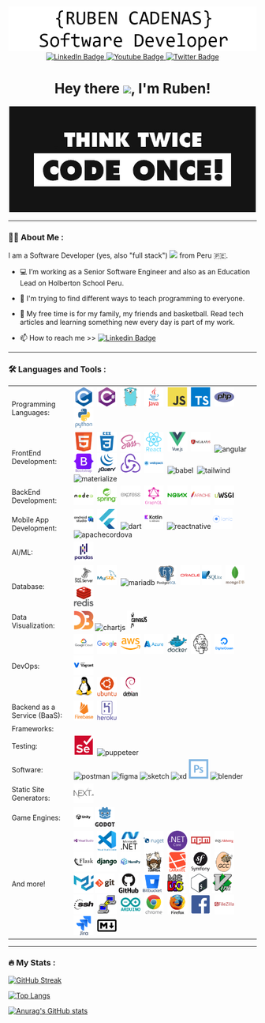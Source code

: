 <div id="header" align="center">
  <img src="https://github.com/rubencadur/rubencadur/blob/03df660e757168dac3645ee954e1b42e635c9bc3/images/rubencadenas_logo.png" width="622"/>
  
  <div id="badges">
    <a href="https://www.linkedin.com/in/rubencadenas">
      <img src="https://img.shields.io/badge/LinkedIn-blue?style=for-the-badge&logo=linkedin&logoColor=white" alt="LinkedIn Badge"/>
    </a>
    <a href="https://www.youtube.com/@rubencadur">
      <img src="https://img.shields.io/badge/YouTube-red?style=for-the-badge&logo=youtube&logoColor=white" alt="Youtube Badge"/>
    </a>
    <a href="https://twitter.com/rubencadur">
      <img src="https://img.shields.io/badge/Twitter-blue?style=for-the-badge&logo=twitter&logoColor=white" alt="Twitter Badge"/>
    </a>
  </div>
  <h1>
    Hey there <img src="https://media.giphy.com/media/hvRJCLFzcasrR4ia7z/giphy.gif" width="30px"/>, I'm Ruben!
  </h1>
</div>

<div align="center">
  <img src="https://github.com/rubencadur/rubencadur/blob/03df660e757168dac3645ee954e1b42e635c9bc3/images/mantra.jpg" width="500"/>
</div>

---

### :man_technologist: About Me :

I am a Software Developer (yes, also "full stack") <img src="https://media.giphy.com/media/WUlplcMpOCEmTGBtBW/giphy.gif" width="30"> from Peru :peru:.

- :computer: I’m working as a Senior Software Engineer and also as an Education Lead on Holberton School Peru.

- :seedling: I'm trying to find different ways to teach programming to everyone.

- :jigsaw: My free time is for my family, my friends and basketball. Read tech articles and learning something new every day is part of my work.

- :mailbox: How to reach me >> [![Linkedin Badge](https://img.shields.io/badge/-rubencadur-blue?style=flat&logo=Linkedin&logoColor=white)](https://www.linkedin.com/in/rubencadenas)

---

### :hammer_and_wrench: Languages and Tools :

<table>
  <tr>
    <td>Programming Languages:</td>
    <td>
      <img src="https://github.com/devicons/devicon/blob/master/icons/c/c-original.svg" title="C" alt="C" width="40" height="40"/>&nbsp;
      <img src="https://github.com/devicons/devicon/blob/master/icons/csharp/csharp-original.svg" title="C#" alt="C#" width="40" height="40"/>&nbsp;
      <img src="https://raw.githubusercontent.com/devicons/devicon/master/icons/go/go-original.svg" alt="go" width="40" height="40"/>&nbsp;
      <img src="https://github.com/devicons/devicon/blob/master/icons/java/java-original-wordmark.svg" title="Java" alt="Java" width="40" height="40"/>&nbsp;
      <img src="https://github.com/devicons/devicon/blob/master/icons/javascript/javascript-original.svg" title="JavaScript" alt="JavaScript" width="40" height="40"/>&nbsp;
      <img src="https://github.com/devicons/devicon/blob/master/icons/typescript/typescript-original.svg" title="" **alt="" width="40" height="40"/>&nbsp;
      <img src="https://github.com/devicons/devicon/blob/master/icons/php/php-original.svg" title="" **alt="" width="40" height="40"/>&nbsp;
      <img src="https://github.com/devicons/devicon/blob/master/icons/python/python-original-wordmark.svg" title="" **alt="" width="40" height="40"/>&nbsp;
    </td>
  </tr>
  <tr>
    <td>FrontEnd Development:</td>
    <td>
      <img src="https://github.com/devicons/devicon/blob/master/icons/html5/html5-original.svg" title="HTML5" alt="HTML" width="40" height="40"/>&nbsp;
      <img src="https://github.com/devicons/devicon/blob/master/icons/css3/css3-plain-wordmark.svg"  title="CSS3" alt="CSS" width="40" height="40"/>&nbsp;
      <img src="https://raw.githubusercontent.com/devicons/devicon/master/icons/sass/sass-original.svg" alt="sass" width="40" height="40"/>&nbsp;
      <img src="https://github.com/devicons/devicon/blob/master/icons/react/react-original-wordmark.svg" title="React" alt="React" width="40" height="40"/>&nbsp;
      <img src="https://github.com/devicons/devicon/blob/master/icons/vuejs/vuejs-original-wordmark.svg" title="" **alt="" width="40" height="40"/>&nbsp;
      <img src="https://github.com/devicons/devicon/blob/master/icons/angularjs/angularjs-original-wordmark.svg" title="Angular" alt="Angular" width="40" height="40"/>&nbsp;
      <img src="https://angular.io/assets/images/logos/angular/angular.svg" alt="angular" width="40" height="40"/>&nbsp;
      <img src="https://github.com/devicons/devicon/blob/master/icons/bootstrap/bootstrap-original-wordmark.svg" title="Bootstrap" **alt="Bootstrap" width="40" height="40"/>&nbsp;
      <img src="https://github.com/devicons/devicon/blob/master/icons/jquery/jquery-original-wordmark.svg" title="jQuery" **alt="jQuery" width="40" height="40"/>&nbsp;
      <img src="https://github.com/devicons/devicon/blob/master/icons/redux/redux-original.svg" title="Redux" alt="Redux " width="40" height="40"/>&nbsp;
      <img src="https://raw.githubusercontent.com/devicons/devicon/d00d0969292a6569d45b06d3f350f463a0107b0d/icons/webpack/webpack-original-wordmark.svg" alt="webpack" width="40" height="40"/>&nbsp;
      <img src="https://www.vectorlogo.zone/logos/babeljs/babeljs-icon.svg" alt="babel" width="40" height="40"/>&nbsp;
      <img src="https://www.vectorlogo.zone/logos/tailwindcss/tailwindcss-icon.svg" alt="tailwind" width="40" height="40"/>&nbsp;
      <img src="https://raw.githubusercontent.com/prplx/svg-logos/5585531d45d294869c4eaab4d7cf2e9c167710a9/svg/materialize.svg" alt="materialize" width="40" height="40"/>
    </td>
  </tr>
  <tr>
    <td>BackEnd Development:</td>
    <td>
      <img src="https://github.com/devicons/devicon/blob/master/icons/nodejs/nodejs-original-wordmark.svg" title="NodeJS" alt="NodeJS" width="40" height="40"/>&nbsp;
      <img src="https://github.com/devicons/devicon/blob/master/icons/spring/spring-original-wordmark.svg" title="Spring" alt="Spring" width="40" height="40"/>&nbsp;
      <img src="https://github.com/devicons/devicon/blob/master/icons/express/express-original-wordmark.svg" title="" **alt="" width="40" height="40"/>&nbsp;
      <img src="https://github.com/devicons/devicon/blob/master/icons/graphql/graphql-plain-wordmark.svg" title="" **alt="" width="40" height="40"/>&nbsp;
      <!--kafka-->
      <img src="https://github.com/devicons/devicon/blob/master/icons/nginx/nginx-original.svg" title="" **alt="" width="40" height="40"/>&nbsp;
      <img src="https://github.com/devicons/devicon/blob/master/icons/apache/apache-original-wordmark.svg" title="apache" **alt="apache" width="40" height="40"/>&nbsp;
      <img src="https://github.com/devicons/devicon/blob/master/icons/uwsgi/uwsgi-original.svg" title="" **alt="" width="40" height="40"/>&nbsp;
    </td>
  </tr>
  <tr>
    <td>Mobile App Development:</td>
    <td>
      <img src="https://github.com/devicons/devicon/blob/master/icons/androidstudio/androidstudio-original-wordmark.svg" title="Android Studio" alt="Android Studio" width="40" height="40"/>&nbsp;
      <img src="https://github.com/devicons/devicon/blob/master/icons/flutter/flutter-original.svg" title="Flutter" alt="Flutter" width="40" height="40"/>&nbsp;
      <img src="https://www.vectorlogo.zone/logos/dartlang/dartlang-icon.svg" alt="dart" width="40" height="40"/>
      <img src="https://github.com/devicons/devicon/blob/master/icons/kotlin/kotlin-original-wordmark.svg" title="" **alt="" width="40" height="40"/>&nbsp;
      <img src="https://reactnative.dev/img/header_logo.svg" alt="reactnative" width="40" height="40"/>
      <img src="https://github.com/devicons/devicon/blob/master/icons/ionic/ionic-original-wordmark.svg" title="" **alt="" width="40" height="40"/>&nbsp;
      <img src="https://www.vectorlogo.zone/logos/apache_cordova/apache_cordova-icon.svg" alt="apachecordova" width="40" height="40"/>
    </td>
  </tr>
  <tr>
    <td>AI/ML:</td>
    <td>
      <img src="https://github.com/devicons/devicon/blob/master/icons/pandas/pandas-original-wordmark.svg" title="" **alt="" width="40" height="40"/>&nbsp;
    </td>
  </tr>
  <tr>
    <td>Database:</td>
    <td>
      <img src="https://github.com/devicons/devicon/blob/master/icons/microsoftsqlserver/microsoftsqlserver-plain-wordmark.svg" title="" **alt="" width="40" height="40"/>&nbsp;
      <img src="https://github.com/devicons/devicon/blob/master/icons/mysql/mysql-original-wordmark.svg" title="MySQL"  alt="MySQL" width="40" height="40"/>&nbsp;
      <img src="https://www.vectorlogo.zone/logos/mariadb/mariadb-icon.svg" alt="mariadb" width="40" height="40"/>
      <img src="https://github.com/devicons/devicon/blob/master/icons/postgresql/postgresql-original-wordmark.svg" title="" **alt="" width="40" height="40"/>&nbsp;
      <img src="https://raw.githubusercontent.com/devicons/devicon/master/icons/oracle/oracle-original.svg" alt="oracle" width="40" height="40"/>
      <img src="https://github.com/devicons/devicon/blob/master/icons/sqlite/sqlite-original-wordmark.svg" title="" **alt="" width="40" height="40"/>&nbsp;
      <img src="https://github.com/devicons/devicon/blob/master/icons/mongodb/mongodb-original-wordmark.svg" title="" **alt="" width="40" height="40"/>&nbsp;
      <img src="https://github.com/devicons/devicon/blob/master/icons/redis/redis-original-wordmark.svg" title="" **alt="" width="40" height="40"/>
    </td>
  </tr>
  <tr>
    <td>Data Visualization:</td>
    <td>
      <img src="https://raw.githubusercontent.com/devicons/devicon/master/icons/d3js/d3js-original.svg" alt="d3js" width="40" height="40"/>
      <img src="https://www.chartjs.org/media/logo-title.svg" alt="chartjs" width="40" height="40"/>
      <img src="https://raw.githubusercontent.com/Hardik0307/Hardik0307/master/assets/canvasjs-charts.svg" alt="canvasjs" width="40" height="40"/>
    </td>
  </tr>
  <tr>
    <td>DevOps:</td>
    <td>
      <img src="https://github.com/devicons/devicon/blob/master/icons/googlecloud/googlecloud-original-wordmark.svg" title="" **alt="" width="40" height="40"/>&nbsp;
      <img src="https://github.com/devicons/devicon/blob/master/icons/google/google-original-wordmark.svg" title="" **alt="" width="40" height="40"/>&nbsp;
      <img src="https://github.com/devicons/devicon/blob/master/icons/amazonwebservices/amazonwebservices-plain-wordmark.svg" title="AWS" alt="AWS" width="40" height="40"/>&nbsp;
      <img src="https://github.com/devicons/devicon/blob/master/icons/azure/azure-original-wordmark.svg" title="Azure" alt="Azure" width="40" height="40"/>&nbsp;
      <img src="https://github.com/devicons/devicon/blob/master/icons/docker/docker-original-wordmark.svg" title="" **alt="" width="40" height="40"/>&nbsp;
      <img src="https://github.com/devicons/devicon/blob/master/icons/jenkins/jenkins-line.svg" title="" **alt="" width="40" height="40"/>&nbsp;
      <!--img src="https://github.com/devicons/devicon/blob/master/icons/kubernetes/kubernetes-plain-wordmark.svg" title="" **alt="" width="40" height="40"/>&nbsp;-->
      <img src="https://github.com/devicons/devicon/blob/master/icons/digitalocean/digitalocean-original-wordmark.svg" title="DigitalOcean" alt="DigitalOcean" width="40" height="40"/>&nbsp;
      <img src="https://github.com/devicons/devicon/blob/master/icons/vagrant/vagrant-original-wordmark.svg" title="" **alt="" width="40" height="40"/>&nbsp;
      <br/>
      <img src="https://github.com/devicons/devicon/blob/master/icons/linux/linux-original.svg" title="" **alt="" width="40" height="40"/>&nbsp;
      <img src="https://github.com/devicons/devicon/blob/master/icons/ubuntu/ubuntu-plain-wordmark.svg" title="" **alt="" width="40" height="40"/>&nbsp;
      <img src="https://github.com/devicons/devicon/blob/master/icons/debian/debian-original-wordmark.svg" title="" **alt="" width="40" height="40"/>&nbsp;
    </td>
  </tr>
  <tr>
    <td>Backend as a Service (BaaS):</td>
    <td>
      <img src="https://github.com/devicons/devicon/blob/master/icons/firebase/firebase-plain-wordmark.svg" title="Firebase" alt="Firebase" width="40" height="40"/>&nbsp;
      <img src="https://github.com/devicons/devicon/blob/master/icons/heroku/heroku-original-wordmark.svg" title="" **alt="" width="40" height="40"/>&nbsp;
    </td>
  </tr>
  <tr>
    <td>Frameworks:</td>
    <td>
    </td>
  </tr>
  <tr>
    <td>Testing:</td>
    <td>
      <img src="https://github.com/devicons/devicon/blob/master/icons/selenium/selenium-original.svg" title="" **alt="" width="40" height="40"/>&nbsp;
      <img src="https://www.vectorlogo.zone/logos/pptrdev/pptrdev-official.svg" alt="puppeteer" width="40" height="40"/>
    </td>
  </tr>
  <tr>
    <td>Software:</td>
    <td>
      <img src="https://www.vectorlogo.zone/logos/getpostman/getpostman-icon.svg" alt="postman" width="40" height="40"/>
      <img src="https://www.vectorlogo.zone/logos/figma/figma-icon.svg" alt="figma" width="40" height="40"/>
      <img src="https://www.vectorlogo.zone/logos/sketchapp/sketchapp-icon.svg" alt="sketch" width="40" height="40"/>
      <img src="https://cdn.worldvectorlogo.com/logos/adobe-xd.svg" alt="xd" width="40" height="40"/>
      <img src="https://raw.githubusercontent.com/devicons/devicon/master/icons/photoshop/photoshop-line.svg" alt="photoshop" width="40" height="40"/>
      <!--illustrator-->
      <img src="https://download.blender.org/branding/community/blender_community_badge_white.svg" alt="blender" width="40" height="40"/>
      <!--matlab-->
    </td>
  </tr>
  <tr>
    <td>Static Site Generators:</td>
    <td>
      <img src="https://github.com/devicons/devicon/blob/master/icons/nextjs/nextjs-original-wordmark.svg" title="" **alt="" width="40" height="40"/>&nbsp;
      <!--gatsby-->
    </td>
  </tr>
  <tr>
    <td>Game Engines:</td>
    <td>
      <img src="https://github.com/devicons/devicon/blob/master/icons/unity/unity-original-wordmark.svg" title="" **alt="" width="40" height="40"/>
      <img src="https://github.com/devicons/devicon/blob/master/icons/godot/godot-original-wordmark.svg" title="" **alt="" width="40" height="40"/>&nbsp;
    </td>
  </tr>
  <tr>
    <td>And more!</td>
    <td>
      <img src="https://github.com/devicons/devicon/blob/master/icons/visualstudio/visualstudio-plain-wordmark.svg" title="" **alt="" width="40" height="40"/>&nbsp;
      <img src="https://github.com/devicons/devicon/blob/master/icons/vscode/vscode-original-wordmark.svg" title="" **alt="" width="40" height="40"/>&nbsp;
      <img src="https://github.com/devicons/devicon/blob/master/icons/dot-net/dot-net-original-wordmark.svg" title="" **alt="" width="40" height="40"/>&nbsp;
      <img src="https://github.com/devicons/devicon/blob/master/icons/nuget/nuget-original-wordmark.svg" title="" **alt="" width="40" height="40"/>&nbsp;
      <img src="https://github.com/devicons/devicon/blob/master/icons/dotnetcore/dotnetcore-original.svg" title="" **alt="" width="40" height="40"/>&nbsp;
      <img src="https://github.com/devicons/devicon/blob/master/icons/npm/npm-original-wordmark.svg" title="" **alt="" width="40" height="40"/>&nbsp;
      <img src="https://github.com/devicons/devicon/blob/master/icons/sqlalchemy/sqlalchemy-original-wordmark.svg" title="" **alt="" width="40" height="40"/>&nbsp;
      <img src="https://github.com/devicons/devicon/blob/master/icons/flask/flask-original-wordmark.svg" title="" **alt="" width="40" height="40"/>&nbsp;
      <img src="https://github.com/devicons/devicon/blob/master/icons/django/django-plain-wordmark.svg" title="Django" alt="Django" width="40" height="40"/>&nbsp;
      <img src="https://github.com/devicons/devicon/blob/master/icons/numpy/numpy-original-wordmark.svg" title="" **alt="" width="40" height="40"/>&nbsp;
      <img src="https://github.com/devicons/devicon/blob/master/icons/composer/composer-original.svg" title="" **alt="" width="40" height="40"/>&nbsp;
      <img src="https://github.com/devicons/devicon/blob/master/icons/laravel/laravel-plain-wordmark.svg" title="" **alt="" width="40" height="40"/>&nbsp;
      <img src="https://github.com/devicons/devicon/blob/master/icons/symfony/symfony-original-wordmark.svg" title="" **alt="" width="40" height="40"/>&nbsp;
      <img src="https://github.com/devicons/devicon/blob/master/icons/gcc/gcc-original.svg" title="" **alt="" width="40" height="40"/>
      <img src="https://github.com/devicons/devicon/blob/master/icons/materialui/materialui-original.svg" title="Material UI" alt="Material UI" width="40" height="40"/>
      <img src="https://github.com/devicons/devicon/blob/master/icons/git/git-original-wordmark.svg" title="Git" **alt="Git" width="40" height="40"/>&nbsp;
      <img src="https://github.com/devicons/devicon/blob/master/icons/github/github-original-wordmark.svg" title="" **alt="" width="40" height="40"/>&nbsp;
      <img src="https://github.com/devicons/devicon/blob/master/icons/bitbucket/bitbucket-original-wordmark.svg" title="" **alt="" width="40" height="40"/>&nbsp;
      <img src="https://github.com/devicons/devicon/blob/master/icons/msdos/msdos-original.svg" title="" **alt="" width="40" height="40"/>&nbsp;
      <img src="https://github.com/devicons/devicon/blob/master/icons/bash/bash-original.svg" title="bash" **alt="bash" width="40" height="40"/>&nbsp;
      <img src="https://github.com/devicons/devicon/blob/master/icons/vim/vim-original.svg" title="" **alt="" width="40" height="40"/>&nbsp;
      <img src="https://github.com/devicons/devicon/blob/master/icons/ssh/ssh-original-wordmark.svg" title="" **alt="" width="40" height="40"/>&nbsp;
      <img src="https://github.com/devicons/devicon/blob/master/icons/putty/putty-original.svg" title="" **alt="" width="40" height="40"/>&nbsp;
      <img src="https://github.com/devicons/devicon/blob/master/icons/arduino/arduino-original-wordmark.svg" title="arduino" **alt="arduino" width="40" height="40"/>&nbsp;
      <img src="https://github.com/devicons/devicon/blob/master/icons/chrome/chrome-original-wordmark.svg" title="" **alt="" width="40" height="40"/>&nbsp;
      <img src="https://github.com/devicons/devicon/blob/master/icons/firefox/firefox-original-wordmark.svg" title="" **alt="" width="40" height="40"/>&nbsp;
      <img src="https://github.com/devicons/devicon/blob/master/icons/facebook/facebook-original.svg" title="" **alt="" width="40" height="40"/>&nbsp;
      <img src="https://github.com/devicons/devicon/blob/master/icons/filezilla/filezilla-plain-wordmark.svg" title="" **alt="" width="40" height="40"/>&nbsp;
      <img src="https://github.com/devicons/devicon/blob/master/icons/jira/jira-original-wordmark.svg" title="" **alt="" width="40" height="40"/>&nbsp;
      <img src="https://github.com/devicons/devicon/blob/master/icons/markdown/markdown-original.svg" title="" **alt="" width="40" height="40"/>&nbsp;
    </td>
  </tr>
</table>

---

### :fire: My Stats :

[![GitHub Streak](http://github-readme-streak-stats.herokuapp.com?user=rubencadur)](https://git.io/streak-stats)

[![Top Langs](https://github-readme-stats.vercel.app/api/top-langs/?username=rubencadur&layout=compact&theme=default )](https://github.com/anuraghazra/github-readme-stats)

[![Anurag's GitHub stats](https://github-readme-stats.vercel.app/api?username=rubencadur&show_icons=true)](https://github.com/anuraghazra/github-readme-stats)

<!--
---

### :heart: Support :

<p><a href="https://www.buymeacoffee.com/rubencadur"> <img align="left" src="https://cdn.buymeacoffee.com/buttons/v2/default-yellow.png" height="50" width="210" alt="rubencadur" /></a><a href="https://ko-fi.com/rubencadur"> <img align="left" src="https://cdn.ko-fi.com/cdn/kofi3.png?v=3" height="50" width="210" alt="rubencadur" /></a></p><br><br>
-->